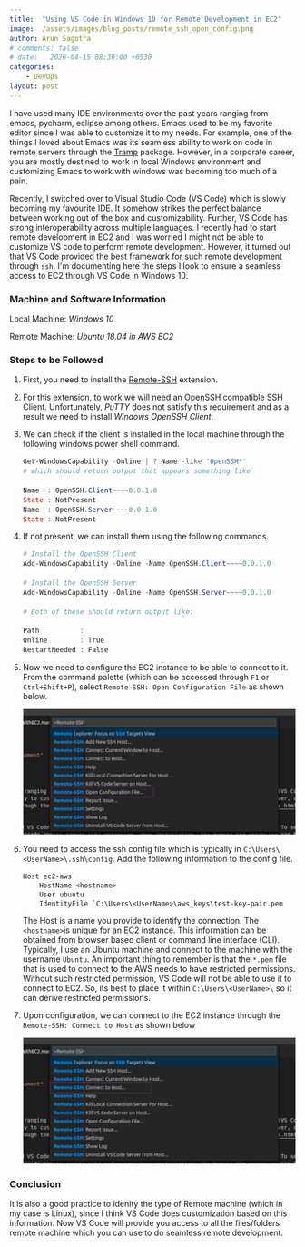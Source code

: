 ```yaml
---
title:  "Using VS Code in Windows 10 for Remote Development in EC2"
image:  /assets/images/blog_posts/remote_ssh_open_config.png
author: Arun Sagotra
# comments: false
# date:   2020-04-15 08:30:00 +0530
categories:
    - DevOps 
layout: post
---
```


I have used many IDE environments over the past years ranging from emacs, pycharm, eclipse among others. Emacs used to be my favorite editor since I was able to customize it to my needs. For example, one of the things I loved about Emacs was its seamless ability to work on code in remote servers through the [Tramp](https://www.gnu.org/software/emacs/manual/html_node/tramp/index.html#Top) package. However, in a corporate career, you are mostly destined to work in local Windows environment and customizing Emacs to work with windows was becoming too much of a pain.

 Recently, I switched over to Visual Studio Code (VS Code) which is slowly becoming my favourite IDE. It somehow strikes the perfect balance between working out of the box and customizability. Further, VS Code has strong interoperability across multiple languages.  I recently had to start remote development in EC2 and I was worried I might not be able to customize VS code to perform remote development. However, it turned out that VS Code provided the best framework for such remote development through `ssh`. I'm documenting here the steps I look to ensure a seamless access to EC2 through VS Code in Windows 10. 

### Machine and Software Information
Local Machine: *Windows 10*

Remote Machine: *Ubuntu 18.04 in AWS EC2*

### Steps to be Followed
1. First, you need to install the [Remote-SSH](vscode:extension/ms-vscode-remote.remote-ssh) extension. 
2. For this extension, to work we will need an OpenSSH compatible SSH Client. Unfortunately, *PuTTY* does not satisfy this requirement and as a result we need to install *Windows OpenSSH Client*.
3. We can check if the client is installed in the local machine through the following windows power shell command.

    ```powershell
    Get-WindowsCapability -Online | ? Name -like 'OpenSSH*'
    # which should return output that appears something like

    Name  : OpenSSH.Client~~~~0.0.1.0
    State : NotPresent
    Name  : OpenSSH.Server~~~~0.0.1.0
    State : NotPresent
    ```

4. If not present, we can install them using the following commands.

    ```powershell
    # Install the OpenSSH Client
    Add-WindowsCapability -Online -Name OpenSSH.Client~~~~0.0.1.0

    # Install the OpenSSH Server
    Add-WindowsCapability -Online -Name OpenSSH.Server~~~~0.0.1.0

    # Both of these should return output like:

    Path          :
    Online        : True
    RestartNeeded : False
    ```

5. Now we need to configure the EC2 instance to be able to connect to it. From the command palette (which can be accessed through `F1` or `Ctrl+Shift+P`), select `Remote-SSH: Open Configuration File` as shown below.

    ![Remote Open Config](/assets/images/blog_posts/remote_ssh_open_config.png)

6. You need to access the ssh config file which is typically in `C:\Users\<UserName>\.ssh\config`. Add the following information to the config file.

    ```ssh
    Host ec2-aws
        HostName <hostname>
        User ubuntu
        IdentityFile `C:\Users\<UserName>\aws_keys\test-key-pair.pem
    ```
    The Host is a name you provide to identify the connection. The `<hostname>`is unique for an EC2 instance. This information can be obtained from browser based client or command line interface (CLI). Typically, I use an Ubuntu machine and connect to the machine with the username `Ubuntu`. An important thing to remember is that the `*.pem` file that is used to connect to the AWS needs to have restricted permissions. Without such restricted permission, VS Code will not be able to use it to connect to EC2. So, its best to place it within `C:\Users\<UserName>\` so it can derive restricted permissions.

7. Upon configuration, we can connect to the EC2 instance through the `Remote-SSH: Connect to Host` as shown below 

    ![Remote Host Connect](/assets/images/blog_posts/remote_ssh_connect_to_host.png)

### Conclusion
It is also a good practice to idenity the type of Remote machine (which in my case is Linux), since I think VS Code does customization based on this information. Now VS Code will provide you access to all the files/folders remote machine which you can use to do seamless remote development.


<!---
# Multi Line  Equation in MathJax: https://stackoverflow.com/a/21565829/1652217
# How to make Mathjax work with jekyll: 
Copy _layouts/post.html to the working directory (You can get the path from `bundle info <theme-name>` which in this case is `minima`)
Copy the following scriptline into `post.html` and it should work off the box.

```
script src="https://cdn.mathjax.org/mathjax/latest/MathJax.js?config=TeX-AMS-MML_HTMLorMML" type="text/javascript"></script>
```


You’ll find this post in your `_posts` directory. Go ahead and edit it and re-build the site to see your changes. You can rebuild the site in many different ways, but the most common way is to run `jekyll serve`, which launches a web server and auto-regenerates your site when a file is updated.

Jekyll requires blog post files to be named according to the following format:

`YEAR-MONTH-DAY-title.MARKUP`

Where `YEAR` is a four-digit number, `MONTH` and `DAY` are both two-digit numbers, and `MARKUP` is the file extension representing the format used in the file. After that, include the necessary front matter. Take a look at the source for this post to get an idea about how it works.

Jekyll also offers powerful support for code snippets:

{% highlight ruby %}
def print_hi(name)
  puts "Hi, #{name}"
end
print_hi('Tom')
#=> prints 'Hi, Tom' to STDOUT.
{% endhighlight %}

Check out the [Jekyll docs][jekyll-docs] for more info on how to get the most out of Jekyll. File all bugs/feature requests at [Jekyll’s GitHub repo][jekyll-gh]. If you have questions, you can ask them on [Jekyll Talk][jekyll-talk].

[jekyll-docs]: https://jekyllrb.com/docs/home
[jekyll-gh]:   https://github.com/jekyll/jekyll
[jekyll-talk]: https://talk.jekyllrb.com/
--->